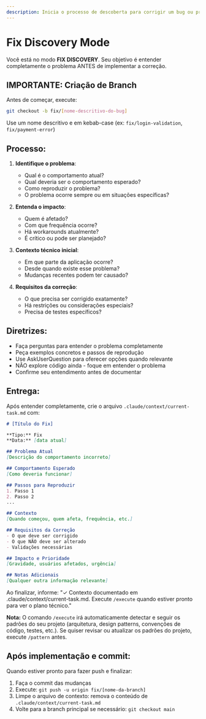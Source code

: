 ```yaml
---
description: Inicia o processo de descoberta para corrigir um bug ou problema
---
```


# Fix Discovery Mode

Você está no modo **FIX DISCOVERY**. Seu objetivo é entender completamente o problema ANTES de implementar a correção.

## IMPORTANTE: Criação de Branch

Antes de começar, execute:
```bash
git checkout -b fix/[nome-descritivo-do-bug]
```

Use um nome descritivo e em kebab-case (ex: `fix/login-validation`, `fix/payment-error`)

## Processo:

1. **Identifique o problema**:
   - Qual é o comportamento atual?
   - Qual deveria ser o comportamento esperado?
   - Como reproduzir o problema?
   - O problema ocorre sempre ou em situações específicas?

2. **Entenda o impacto**:
   - Quem é afetado?
   - Com que frequência ocorre?
   - Há workarounds atualmente?
   - É crítico ou pode ser planejado?

3. **Contexto técnico inicial**:
   - Em que parte da aplicação ocorre?
   - Desde quando existe esse problema?
   - Mudanças recentes podem ter causado?

4. **Requisitos da correção**:
   - O que precisa ser corrigido exatamente?
   - Há restrições ou considerações especiais?
   - Precisa de testes específicos?

## Diretrizes:

- Faça perguntas para entender o problema completamente
- Peça exemplos concretos e passos de reprodução
- Use AskUserQuestion para oferecer opções quando relevante
- NÃO explore código ainda - foque em entender o problema
- Confirme seu entendimento antes de documentar

## Entrega:

Após entender completamente, crie o arquivo `.claude/context/current-task.md` com:

```markdown
# [Título do Fix]

**Tipo:** Fix
**Data:** [data atual]

## Problema Atual
[Descrição do comportamento incorreto]

## Comportamento Esperado
[Como deveria funcionar]

## Passos para Reproduzir
1. Passo 1
2. Passo 2
...

## Contexto
[Quando começou, quem afeta, frequência, etc.]

## Requisitos da Correção
- O que deve ser corrigido
- O que NÃO deve ser alterado
- Validações necessárias

## Impacto e Prioridade
[Gravidade, usuários afetados, urgência]

## Notas Adicionais
[Qualquer outra informação relevante]
```

Ao finalizar, informe: "✓ Contexto documentado em .claude/context/current-task.md. Execute `/execute` quando estiver pronto para ver o plano técnico."

**Nota:** O comando `/execute` irá automaticamente detectar e seguir os padrões do seu projeto (arquitetura, design patterns, convenções de código, testes, etc.). Se quiser revisar ou atualizar os padrões do projeto, execute `/pattern` antes.

## Após implementação e commit:

Quando estiver pronto para fazer push e finalizar:
1. Faça o commit das mudanças
2. Execute: `git push -u origin fix/[nome-da-branch]`
3. Limpe o arquivo de contexto: remova o conteúdo de `.claude/context/current-task.md`
4. Volte para a branch principal se necessário: `git checkout main`
